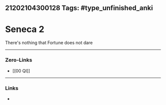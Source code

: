 21202104300128
Tags: #type_unfinished_anki 
---
# Seneca 2

There's nothing that Fortune does not dare

---
### Zero-Links
- [[00 QI]]
---
### Links
-